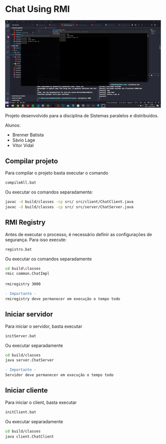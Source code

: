 # Chat Using RMI
<p align="center">
  <img src="screenshot.jpg" width="600">

  </p>
Projeto desenvolvido para a disciplina de Sistemas paralelos e distribuídos.

Alunos:
- Brenner Batista
- Sávio Lage
- Vitor Vidal

## Compilar projeto

Para compilar o projeto basta executar o comando
```bash
compileAll.bat
```

Ou executar os comandos separadamente:
```bash
javac -d build/classes -cp src/ src/client/ChatClient.java
javac -d build/classes -cp src/ src/server/ChatServer.java
```


## RMI Registry
Antes de executar o processo, é necessário definir as configurações de segurança. Para isso execute:

```bash
registro.bat
```

Ou executar os comandos separadamente
```bash
cd build\classes
rmic common.ChatImpl

rmiregistry 3000
```
```diff
- Importante - 
rmiregistry deve permanecer em execução o tempo todo
 ```

## Iniciar servidor

Para iniciar o servidor, basta executar

```bash
initServer.bat
```

Ou executar separadamente
```bash
cd build/classes
java server.ChatServer
```
```diff
- Importante - 
Servidor deve permanecer em execução o tempo todo
 ```
## Iniciar cliente

Para iniciar o client, basta executar

```bash
initClient.bat
```

Ou executar separadamente
```bash
cd build/classes
java client.ChatClient
```
